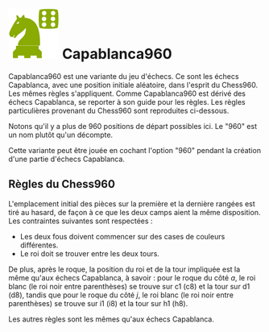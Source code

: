 # ![Capablanca960](https://github.com/gbtami/pychess-variants/blob/master/static/icons/caparandom.svg) Capablanca960

Capablanca960 est une variante du jeu d'échecs. Ce sont les échecs Capablanca, avec une position initiale aléatoire, dans l'esprit du Chess960. Les mêmes règles s'appliquent. Comme Capablanca960 est dérivé des échecs Capablanca, se reporter à son guide pour les règles. Les règles particulières provenant du Chess960 sont reproduites ci-dessous.

Notons qu'il y a plus de 960 positions de départ possibles ici. Le "960" est un nom plutôt qu'un décompte.

Cette variante peut être jouée en cochant l'option "960" pendant la création d'une partie d'échecs Capablanca.

## Règles du Chess960

L'emplacement initial des pièces sur la première et la dernière rangées est tiré au hasard, de façon à ce que les deux camps aient la même disposition. Les contraintes suivantes sont respectées :

* Les deux fous doivent commencer sur des cases de couleurs différentes.
* Le roi doit se trouver entre les deux tours.

De plus, après le roque, la position du roi et de la tour impliquée est la même qu'aux échecs Capablanca, à savoir : pour le roque du côté *a*, le roi blanc (le roi noir entre parenthèses) se trouve sur c1 (c8) et la tour sur d1 (d8), tandis que pour le roque du côté *j*, le roi blanc (le roi noir entre parenthèses) se trouve sur i1 (i8) et la tour sur h1 (h8).

Les autres règles sont les mêmes qu'aux échecs Capablanca.
